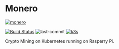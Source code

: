 # Monero

[![monero](https://upload.wikimedia.org/wikipedia/commons/thumb/2/2d/Monero-Logo.svg/252px-Monero-Logo.svg.png)](https://en.wikipedia.org/wiki/Monero)

[![Build Status](https://jenkins.tino.sh/buildStatus/icon?job=monero%2Fmaster)](https://jenkins.tino.sh/job/monero/job/master/)
![last-commit](https://img.shields.io/github/last-commit/tinoschroeter/monero.svg?style=flat)
[![k3s](https://img.shields.io/badge/run%20on%20-Raspberry%20Pi-red)](https://github.com/tinoschroeter/k8s.homelab)

Crypto Mining on Kubernetes running on Rasperry Pi.
